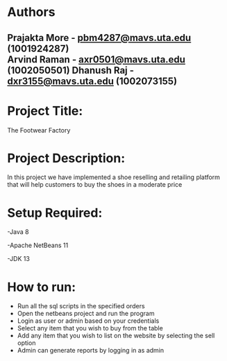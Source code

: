 
# Authors


Prajakta More - pbm4287@mavs.uta.edu (1001924287)       
Arvind Raman - axr0501@mavs.uta.edu (1002050501)
Dhanush Raj - dxr3155@mavs.uta.edu (1002073155)
-----------

# Project Title:

The Footwear Factory

# Project Description:

In this project we have implemented a shoe reselling and retailing platform that will help customers to buy the shoes in a moderate price

# Setup Required:

-Java 8

-Apache NetBeans 11

-JDK 13
# How to run:

  - Run all the sql scripts in the specified orders
  - Open the netbeans project and run the program
  - Login as user or admin based on your credentials
  - Select any item that you wish to buy from the table 
  - Add any item that you wish to list on the website by selecting the sell option
  - Admin can generate reports by logging in as admin





